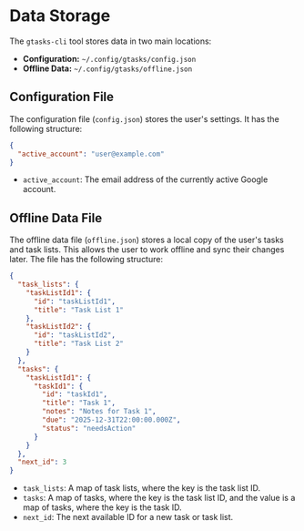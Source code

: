 # Data Storage

The `gtasks-cli` tool stores data in two main locations:

*   **Configuration:** `~/.config/gtasks/config.json`
*   **Offline Data:** `~/.config/gtasks/offline.json`

## Configuration File

The configuration file (`config.json`) stores the user's settings. It has the following structure:

```json
{
  "active_account": "user@example.com"
}
```

*   `active_account`: The email address of the currently active Google account.

## Offline Data File

The offline data file (`offline.json`) stores a local copy of the user's tasks and task lists. This allows the user to work offline and sync their changes later. The file has the following structure:

```json
{
  "task_lists": {
    "taskListId1": {
      "id": "taskListId1",
      "title": "Task List 1"
    },
    "taskListId2": {
      "id": "taskListId2",
      "title": "Task List 2"
    }
  },
  "tasks": {
    "taskListId1": {
      "taskId1": {
        "id": "taskId1",
        "title": "Task 1",
        "notes": "Notes for Task 1",
        "due": "2025-12-31T22:00:00.000Z",
        "status": "needsAction"
      }
    }
  },
  "next_id": 3
}
```

*   `task_lists`: A map of task lists, where the key is the task list ID.
*   `tasks`: A map of tasks, where the key is the task list ID, and the value is a map of tasks, where the key is the task ID.
*   `next_id`: The next available ID for a new task or task list.
